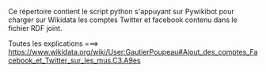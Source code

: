 Ce répertoire contient le script python s'appuyant sur Pywikibot pour charger sur Wikidata les comptes Twitter et facebook contenu dans le fichier RDF joint.

Toutes les explications ===> https://www.wikidata.org/wiki/User:GautierPoupeau#Ajout_des_comptes_Facebook_et_Twitter_sur_les_mus.C3.A9es
